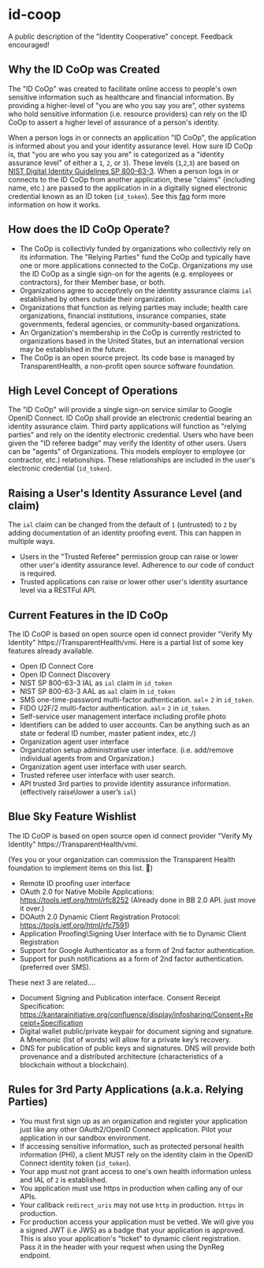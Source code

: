 # id-coop

A public description of the "Identity Cooperative" concept. Feedback encouraged!



Why the ID CoOp was Created
---------------------------


The "ID CoOp" was created to facilitate online access to people's own sensitive information such as healthcare and financial information. By providing a higher-level of "you are who you say you are", other systems who hold sensitive information (i.e. resource providers) can rely on the ID CoOp to assert a higher level of assurance of a person's identity.

When a person logs in or connects an application "ID CoOp", the application is informed about you and your identity assurance level.  How sure ID CoOp is, that "you are who you say you are" is categorized as a "identity assurance level" of either a `1`, `2`, or `3`).  These levels (`1`,`2`,`3`) are based on [NIST Digital Identity Guidelines SP 800-63-3](https://pages.nist.gov/800-63-3/sp800-63-3.html). When a person logs in or connects to the ID CoOp from another application, these "claims" (including name, etc.) are passed to the application in in a digitally signed electronic credential known as an ID token (`id_token`).  See  this [faq](https://openid.net/connect/faq/) form more information on how it works.

How does the ID CoOp Operate?
-----------------------------

* The CoOp is collectivly funded by organizations who collectivly rely on its information. The "Relying Parties" fund the CoOp and typically have one or more applications connected to the CoCp.  Organizations my use the ID CoOp as a single sign-on for the agents (e.g. employees or contractors), for their Member base, or both. 
* Organizations agree to accept\rely on the identity assurance claims `ial` established by others outside their organization.
* Organizations that function as relying parties may include; health care organizations, financial institutions, insurance companies, state governments, federal agencies, or community-based organizations.  
* An Organization's membership in the CoOp is currently restricted to organizations based in the United States, but an international version may be established in the future.
* The CoOp is an open source project. Its code base is managed by TransparentHealth, a non-profit open source software foundation.





High Level Concept of Operations
--------------------------------

The "ID CoOp" will provide a single sign-on service similar to Google OpenID Connect. ID CoOp shall provide an electronic credential bearing an identity assurance claim. Third party applications will function as "relying parties" and rely on the identity electronic credential.  Users who have been given the "ID referee badge" may verify the Identity of other users.  Users can be "agents" of Organizations. This models employer to employee (or contractor, etc.) relationships. These relationships are included in the user's electronic credential (`id_token`).


Raising a User's Identity Assurance Level (and claim)
-----------------------------------------------------


The `ial` claim can be changed from the default of `1` (untrusted) to `2` by adding documentation of an identity proofing event.  This can happen in multiple ways.


* Users in the "Trusted Referee" permission group can raise or lower other user's identity assurance level. Adherence to our code of conduct is required. 
* Trusted applications can raise or lower other user's identity asurtance level via a RESTFul API.


Current Features in the ID CoOp
-------------------------------


The ID CoOP is based on open source open id connect provider "Verify My Identity" https://TransparentHealth/vmi.  Here is a partial list of some key features already available.


* Open ID Connect Core
* Open ID Connect Discovery
* NIST SP 800-63-3 IAL as `ial` claim in `id_token`
* NIST SP 800-63-3 AAL as `aal` claim in `id_token`
* SMS one-time-password multi-factor authentication. `aal`= `2` in `id_token`.
* FIDO U2F/2 multi-factor authentication. `aal`= `2` in `id_token`.
* Self-service user management interface including profile photo
* Identifiers can be added to user accounts. Can be anything such as an state or federal ID number, master patient index, etc./)
* Organization agent user interface 
* Organization setup administrative user interface. (i.e. add/remove individual agents from and Organization.)
* Organization agent user interface with user search. 
* Trusted referee user interface with user search.
* API trusted 3rd parties to provide identity assurance information. (effectively raise\lower a user’s `ial`)


Blue Sky Feature Wishlist 
-------------------------


The ID CoOP is based on open source open id connect provider "Verify My Identity" https://TransparentHealth/vmi.

(Yes you or your organization can commission the Transparent Health foundation to implement items on this list. )


* Remote ID proofing user interface
* OAuth 2.0 for Native Mobile Applications: https://tools.ietf.org/html/rfc8252 (Already done in BB 2.0 API. just move it over.)
* DOAuth 2.0 Dynamic Client Registration Protocol: https://tools.ietf.org/html/rfc7591)
* Application Proofing\Signing User Interface with tie to Dynamic Client Registration 
* Support for Google Authenticator as a form of 2nd factor authentication.
* Support for push notifications as a form of 2nd factor authentication. (preferred over SMS).

These next 3 are related....

* Document Signing and Publication interface. Consent Receipt Specification: https://kantarainitiative.org/confluence/display/infosharing/Consent+Receipt+Specification 
* Digital wallet public/private keypair for document signing and signature. A Mnemonic (list of words) will allow for a private key’s recovery.
* DNS for publication of public keys and signatures. DNS will provide both provenance and a distributed architecture (characteristics of a blockchain without a blockchain). 



Rules for 3rd Party Applications (a.k.a. Relying Parties)
---------------------------------------------------------

* You must first sign up as an organization and register your application just like any other OAuth2/OpenID Connect application.  Pilot your application in our sandbox environment.
* If accessing sensitive information, such as protected personal health information (PHI), a client MUST rely on the identity claim in the OpenID Connect identity token (`id_token`).
* Your app must not grant access to one's own health information unless and IAL of `2` is established.
* You application must use https in production when calling any of our APIs.
* Your callback `redirect_uris` may not use `http` in production. `https` in production.
* For production access your application must be vetted.  We will give you a signed JWT (i.e JWS) as a badge that your application is approved.  This is also your application's "ticket" to dynamic client registration. Pass it in the header with your request when using the DynReg endpoint.
